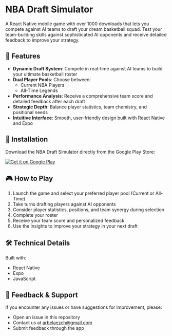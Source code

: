 # NBA Draft Simulator

A React Native mobile game with over 1000 downloads that lets you compete against AI teams to draft your dream basketball squad. Test your team-building skills against sophisticated AI opponents and receive detailed feedback to improve your strategy.

## 🏀 Features

- **Dynamic Draft System**: Compete in real-time against AI teams to build your ultimate basketball roster
- **Dual Player Pools**: Choose between:
  - Current NBA Players
  - All-Time Legends
- **Performance Analysis**: Receive a comprehensive team score and detailed feedback after each draft
- **Strategic Depth**: Balance player statistics, team chemistry, and positional needs
- **Intuitive Interface**: Smooth, user-friendly design built with React Native and Expo

## 📱 Installation

Download the NBA Draft Simulator directly from the Google Play Store:

[![Get it on Google Play](https://play.google.com/intl/en_us/badges/static/images/badges/en_badge_web_generic.png)](https://play.google.com/store/apps/details?id=com.arbelaezch.nbadraftsimulator&hl=en&pli=1)

## 🎮 How to Play

1. Launch the game and select your preferred player pool (Current or All-Time)
2. Take turns drafting players against AI opponents
3. Consider player statistics, positions, and team synergy during selection
4. Complete your roster
5. Receive your team score and personalized feedback
6. Use the insights to improve your strategy in your next draft

## 🛠️ Technical Details

Built with:
- React Native
- Expo
- JavaScript

## 📝 Feedback & Support

If you encounter any issues or have suggestions for improvement, please:
- Open an issue in this repository
- Contact us at arbelaezch@gmail.com
- Submit feedback through the app
